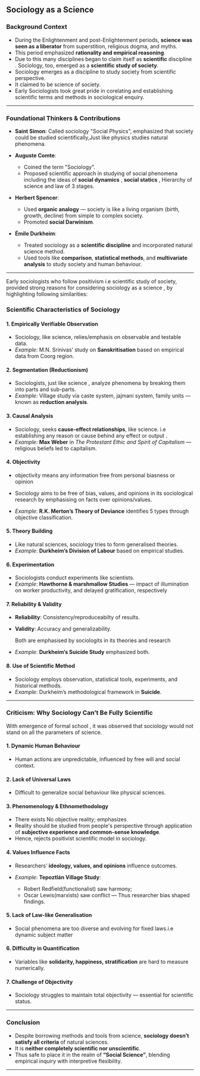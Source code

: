 

## **Sociology as a Science**

###  **Background Context**

* During the Enlightenment and post-Enlightenment periods, **science was seen as a liberator** from superstition, religious dogma, and myths.
* This period emphasized **rationality and empirical reasoning**.
* Due to this many disciplines began to claim itself as **scientific** discipline . Sociology, too, emerged as a **scientific study of society**.
* Sociology emerges as a discipline to study society from scientific perspective.
* It claimed to be science of society.
* Early Sociologists took great pride in corelating and establishing scientific terms and methods in sociological enquiry.

---

###  **Foundational Thinkers & Contributions**

* **Saint Simon**: Called sociology "Social Physics", emphasized that society could be studied scientifically,Just like physics studies natural phenomena.

* **Auguste Comte**:

  * Coined the term "Sociology".
  * Proposed scientific approach in studying of social phenomena including the ideas of **social dynamics** , **social statics** , Hierarchy of science and law of 3 stages.

* **Herbert Spencer**:

  * Used **organic analogy** — society is like a living organism (birth, growth, decline) from simple to complex society.
  * Promoted **social Darwinism**.

* **Émile Durkheim**:

  * Treated sociology as a **scientific discipline** and incorporated natural science method.
  * Used tools like **comparison**, **statistical methods**, and **multivariate analysis** to study society and human behaviour.

---
 Early sociologists who follow positivism i.e scientific study of society, provided strong reasons for considering sociology as a science , by highlighting following similarities:

###  **Scientific Characteristics of Sociology**

#### 1. **Empirically Verifiable Observation**

* Sociology, like science, relies/emphasis on observable and testable data.
* *Example*: M.N. Srinivas’ study on **Sanskritisation** based on empirical data from Coorg region.

#### 2. **Segmentation (Reductionism)**

* Sociologists, just like science ,  analyze phenomena by breaking them into parts and sub-parts.
* *Example*: Village study via caste system, jajmani system, family units — known as **reduction analysis**.

#### 3. **Causal Analysis**

* Sociology, seeks **cause-effect relationships**, like science. i.e establishing any reason or cause  behind any effect or output .
* *Example*: **Max Weber** in *The Protestant Ethic and Spirit of Capitalism* — religious beliefs led to capitalism.

#### 4. **Objectivity**

* objectivity means any information free from personal biasness or opinion
* Sociology aims to be free of bias, values, and opinions in its sociological research by emphasising on facts over opinions/values.

* *Example*: **R.K. Merton’s Theory of Deviance** identifies 5 types through objective classification.

#### 5. **Theory Building**

* Like natural sciences, sociology tries to form generalised theories.
* *Example*: **Durkheim’s Division of Labour** based on empirical studies.

#### 6. **Experimentation**

* Sociologists conduct experiments like scientists.
* *Example*: **Hawthorne & marshmallow Studies** — impact of illumination on worker productivity, and delayed gratification, respectively 

#### 7. **Reliability & Validity**

* **Reliability**: Consistency/reproduceabilty of results.
* **Validity**: Accuracy and generalizability.

  Both are emphasised by sociologits in its theories and research

* *Example*: **Durkheim’s Suicide Study** emphasized both.

#### 8. **Use of Scientific Method**

* Sociology employs observation, statistical tools, experiments, and historical methods.
* *Example*: Durkheim’s methodological framework in **Suicide**.

---

###  **Criticism: Why Sociology Can’t Be Fully Scientific**

With emergence of formal school , it was observed that sociology would not stand on all the parameters of science.

#### 1. **Dynamic Human Behaviour**

* Human actions are unpredictable, influenced by free will and social context.

#### 2. **Lack of Universal Laws**

* Difficult to generalize social behaviour like physical sciences.

#### 3. **Phenomenology & Ethnomethodology**

* There exists No objective reality; emphasizes 
* Reality should be studied from people's perspective  through application of **subjective experience and common-sense knowledge**.
* Hence, rejects positivist scientific model in sociology.

#### 4. **Values Influence Facts**

* Researchers’ **ideology, values, and opinions** influence outcomes.
* *Example*: **Tepoztlán Village Study**:

  * Robert Redfield(functionalist) saw harmony;
  * Oscar Lewis(marxists) saw conflict — Thus researcher bias shaped findings.

#### 5. **Lack of Law-like Generalisation**

* Social phenomena are too diverse and evolving for fixed laws.i.e dynamic subject matter

#### 6. **Difficulty in Quantification**

* Variables like **solidarity, happiness, stratification** are hard to measure numerically.

#### 7. **Challenge of Objectivity**

* Sociology struggles to maintain total objectivity — essential for scientific status.

---

###  **Conclusion**

* Despite borrowing methods and tools from science, **sociology doesn’t satisfy all criteria** of natural sciences.
* It is **neither completely scientific nor unscientific**.
* Thus safe to place it in the realm of **“Social Science”**, blending empirical inquiry with interpretive flexibility.

---

